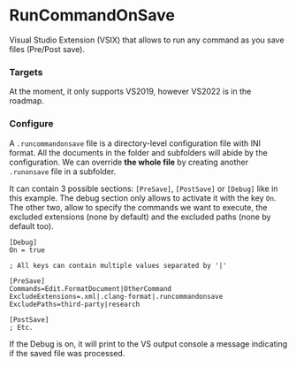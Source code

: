 # RunCommandOnSave

Visual Studio Extension (VSIX) that allows to run any command as you save files (Pre/Post save).

### Targets
At the moment, it only supports VS2019, however VS2022 is in the roadmap.

### Configure
A `.runcommandonsave` file is a directory-level configuration file with INI format. All the documents in the folder and subfolders will abide by the configuration. We can override **the whole file** by creating another `.runonsave` file in a subfolder.

It can contain 3 possible sections: `[PreSave]`, `[PostSave]` or `[Debug]` like in this example. The debug section only allows to activate it with the key `On`. The other two, allow to specify the commands we want to execute, the excluded extensions (none by default) and the excluded paths (none by default too).

```config
[Debug]
On = true

; All keys can contain multiple values separated by '|'

[PreSave]
Commands=Edit.FormatDocument|OtherCommand
ExcludeExtensions=.xml|.clang-format|.runcommandonsave
ExcludePaths=third-party|research

[PostSave]
; Etc.
```

If the Debug is on, it will print to the VS output console a message indicating if the saved file was processed.

